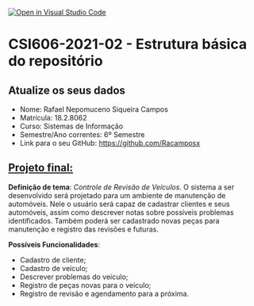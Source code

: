[![Open in Visual Studio Code](https://classroom.github.com/assets/open-in-vscode-c66648af7eb3fe8bc4f294546bfd86ef473780cde1dea487d3c4ff354943c9ae.svg)](https://classroom.github.com/online_ide?assignment_repo_id=8167795&assignment_repo_type=AssignmentRepo)
# **CSI606-2021-02 - Estrutura básica do repositório**

## Atualize os seus dados

- Nome: Rafael Nepomuceno Siqueira Campos
- Matrícula: 18.2.8062
- Curso: Sistemas de Informação
- Semestre/Ano correntes: 6º Semestre
- Link para o seu GitHub: https://github.com/Racamposx

## [Projeto final:](./Projeto/README.md)

**Definição de tema**:
_Controle de Revisão de Veículos_. O sistema a ser desenvolvido será projetado para um ambiente de manutenção de automóveis. Nele o usuário será capaz de cadastrar clientes e seus automóveis, assim como descrever notas sobre possíveis problemas identificados. Também poderá ser cadastrado novas peças para manutenção e registro das revisões e futuras.

**Possíveis Funcionalidades**:
- Cadastro de cliente;
- Cadastro de veículo;
- Descrever problemas do veículo;
- Registro de peças novas para o veículo;
- Registro de revisão e agendamento para a próxima.
